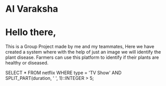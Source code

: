 # AI Varaksha
 <h1> Hello there,</h1>
 <p> This is a Group Project made by me and my teammates, Here we have created a system where with the help of just an image we will identify the plant disease. Farmers can use this platform to identify if their plants are healthy or diseased.
 </p>
 SELECT * 
FROM netflix 
WHERE type = 'TV Show'
AND SPLIT_PART(duration, ' ', 1)::INTEGER > 5;
